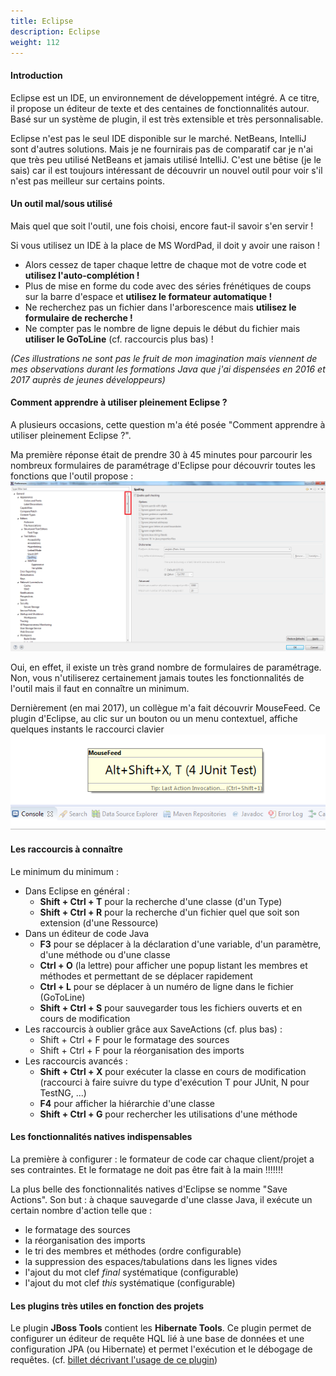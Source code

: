 ```yaml
---
title: Eclipse
description: Eclipse
weight: 112
---
```


#### Introduction

Eclipse est un IDE, un environnement de développement intégré. A ce titre, il propose un éditeur de texte et des centaines de fonctionnalités autour. Basé sur un système de plugin, il est très extensible et très personnalisable.

Eclipse n'est pas le seul IDE disponible sur le marché. NetBeans, IntelliJ sont d'autres solutions. Mais je ne fournirais pas de comparatif car je n'ai que très peu utilisé NetBeans et jamais utilisé IntelliJ. C'est une bêtise (je le sais) car il est toujours intéressant de découvrir un nouvel outil pour voir s'il n'est pas meilleur sur certains points.

#### Un outil mal/sous utilisé

Mais quel que soit l'outil, une fois choisi, encore faut-il savoir s'en servir !

Si vous utilisez un IDE à la place de MS WordPad, il doit y avoir une raison ! 

* Alors cessez de taper chaque lettre de chaque mot de votre code et **utilisez l'auto-complétion !** 
* Plus de mise en forme du code avec des séries frénétiques de coups sur la barre d'espace et **utilisez le formateur automatique !**
* Ne recherchez pas un fichier dans l'arborescence mais **utilisez le formulaire de recherche !**
* Ne compter pas le nombre de ligne depuis le début du fichier mais **utiliser le GoToLine** (cf. raccourcis plus bas) !

*(Ces illustrations ne sont pas le fruit de mon imagination mais viennent de mes observations durant les formations Java que j'ai dispensées en 2016 et 2017 auprès de jeunes développeurs)*

#### Comment apprendre à utiliser pleinement Eclipse ? 

A plusieurs occasions, cette question m'a été posée "Comment apprendre à utiliser pleinement Eclipse ?".

Ma première réponse était de prendre 30 à 45 minutes pour parcourir les nombreux formulaires de paramétrage d'Eclipse pour découvrir toutes les fonctions que l'outil propose :
![eclipse-mousefeed](/images/eclipse-preferences.png)

Oui, en effet, il existe un très grand nombre de formulaires de paramétrage. Non, vous n'utiliserez certainement jamais toutes les fonctionnalités de l'outil mais il faut en connaître un minimum.

Dernièrement (en mai 2017), un collègue m'a fait découvrir MouseFeed. Ce plugin d'Eclipse, au clic sur un bouton ou un menu contextuel, affiche quelques instants le raccourci clavier 
![eclipse-mousefeed](/images/eclipse-mousefeed.png)

#### Les raccourcis à connaître

Le minimum du minimum :

* Dans Eclipse en général :
  * **Shift + Ctrl + T** pour la recherche d'une classe (d'un Type)
  * **Shift + Ctrl + R** pour la recherche d'un fichier quel que soit son extension (d'une Ressource)
* Dans un éditeur de code Java
  * **F3** pour se déplacer à la déclaration d'une variable, d'un paramètre, d'une méthode ou d'une classe
  * **Ctrl + O** (la lettre) pour afficher une popup listant les membres et méthodes et permettant de se déplacer rapidement 
  * **Ctrl + L** pour se déplacer à un numéro de ligne dans le fichier (GoToLine)
  * **Shift + Ctrl + S** pour sauvegarder tous les fichiers ouverts et en cours de modification
* Les raccourcis à oublier grâce aux SaveActions (cf. plus bas) :
  * Shift + Ctrl + F pour le formatage des sources
  * Shift + Ctrl + F pour la réorganisation des imports
* Les raccourcis avancés :
  * **Shift + Ctrl + X** pour exécuter la classe en cours de modification (raccourci à faire suivre du type d'exécution T pour JUnit, N pour TestNG, ...)
  * **F4** pour afficher la hiérarchie d'une classe
  * **Shift + Ctrl + G** pour rechercher les utilisations d'une méthode

#### Les fonctionnalités natives indispensables

La première à configurer : le formateur de code car chaque client/projet a ses contraintes. Et le formatage ne doit pas être fait à la main !!!!!!!

La plus belle des fonctionnalités natives d'Eclipse se nomme "Save Actions".
Son but : à chaque sauvegarde d'une classe Java, il exécute un certain nombre d'action telle que :

* le formatage des sources
* la réorganisation des imports
* le tri des membres et méthodes (ordre configurable)
* la suppression des espaces/tabulations dans les lignes vides
* l'ajout du mot clef *final* systématique (configurable)
* l'ajout du mot clef *this* systématique (configurable)

#### Les plugins très utiles en fonction des projets

Le plugin **JBoss Tools** contient les **Hibernate Tools**.
Ce plugin permet de configurer un éditeur de requête HQL lié à une base de données et une configuration JPA (ou Hibernate) et permet l'exécution et le débogage de requêtes.
(cf. [billet décrivant l'usage de ce plugin](/mesidees/04-consolehibernate/))

